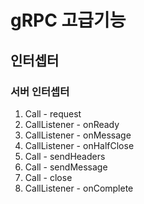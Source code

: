 
# gRPC 고급기능

## 인터셉터

### 서버 인터셉터

1. Call - request
2. CallListener - onReady
2. CallListener - onMessage
2. CallListener - onHalfClose
3. Call - sendHeaders
4. Call - sendMessage
5. Call - close
6. CallListener - onComplete
